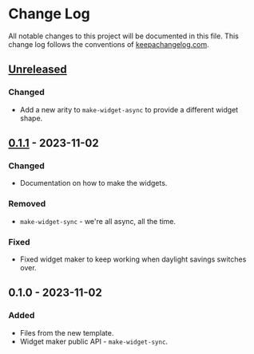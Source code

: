 # Change Log
All notable changes to this project will be documented in this file. This change log follows the conventions of [keepachangelog.com](http://keepachangelog.com/).

## [Unreleased]
### Changed
- Add a new arity to `make-widget-async` to provide a different widget shape.

## [0.1.1] - 2023-11-02
### Changed
- Documentation on how to make the widgets.

### Removed
- `make-widget-sync` - we're all async, all the time.

### Fixed
- Fixed widget maker to keep working when daylight savings switches over.

## 0.1.0 - 2023-11-02
### Added
- Files from the new template.
- Widget maker public API - `make-widget-sync`.

[Unreleased]: https://sourcehost.site/your-name/blog-clj/compare/0.1.1...HEAD
[0.1.1]: https://sourcehost.site/your-name/blog-clj/compare/0.1.0...0.1.1
